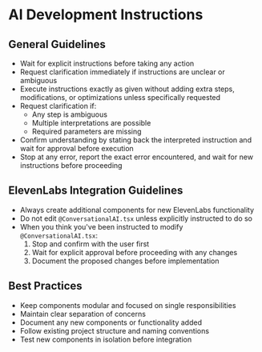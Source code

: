 # AI Development Instructions

## General Guidelines
- Wait for explicit instructions before taking any action
- Request clarification immediately if instructions are unclear or ambiguous
- Execute instructions exactly as given without adding extra steps, modifications, or optimizations unless specifically requested
- Request clarification if:
  - Any step is ambiguous
  - Multiple interpretations are possible
  - Required parameters are missing
- Confirm understanding by stating back the interpreted instruction and wait for approval before execution
- Stop at any error, report the exact error encountered, and wait for new instructions before proceeding

## ElevenLabs Integration Guidelines
- Always create additional components for new ElevenLabs functionality
- Do not edit `@ConversationalAI.tsx` unless explicitly instructed to do so
- When you think you've been instructed to modify `@ConversationalAI.tsx`:
  1. Stop and confirm with the user first
  2. Wait for explicit approval before proceeding with any changes
  3. Document the proposed changes before implementation

## Best Practices
- Keep components modular and focused on single responsibilities
- Maintain clear separation of concerns
- Document any new components or functionality added
- Follow existing project structure and naming conventions
- Test new components in isolation before integration 